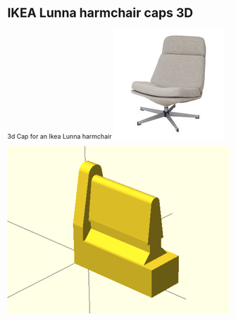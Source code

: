 IKEA Lunna harmchair caps 3D
============================

3d Cap for an Ikea Lunna harmchair
![IKEA lunna harmchair](/assets/ikea_lunna_chair.jpg?raw=true "IKEA lunna harmchair")

![IKEA lunna harmchair feet caps 3d](/assets/ikea_lunna_chair_feet_caps_3d.png?raw=true "IKEA lunna harmchair feet caps 3d")


